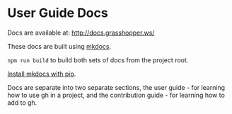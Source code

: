 # User Guide Docs

Docs are available at: http://docs.grasshopper.ws/

These docs are built using [mkdocs](http://www.mkdocs.org/).

`npm run build` to build both sets of docs from the project root.


[Install mkdocs with pip](http://www.mkdocs.org/#installation).

Docs are separate into two separate sections, the user guide - for learning
how to use gh in a project, and the contribution guide - for learning
how to add to gh.
